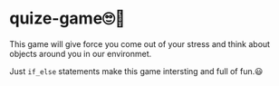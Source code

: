 # quize-game🙄🤔

This game will give force you come out of your stress and think about objects around you in our environmet. 

Just `if_else` statements make this game intersting and full of fun.😃
